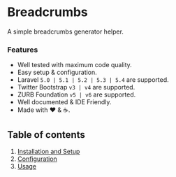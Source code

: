 # Breadcrumbs

A simple breadcrumbs generator helper.

### Features

  * Well tested with maximum code quality.
  * Easy setup &amp; configuration.
  * Laravel `5.0 | 5.1 | 5.2 | 5.3 | 5.4` are supported.
  * Twitter Bootstrap `v3 | v4` are supported.
  * ZURB Foundation `v5 | v6` are supported.
  * Well documented &amp; IDE Friendly.
  * Made with :heart: &amp; :coffee:.

## Table of contents

  1. [Installation and Setup](_docs/1-Installation-and-Setup.md)
  2. [Configuration](_docs/2-Configuration.md)
  3. [Usage](_docs/3-Usage.md)

